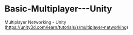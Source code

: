 # Basic-Multiplayer---Unity
Multiplayer Networking - Unity (https://unity3d.com/learn/tutorials/s/multiplayer-networking)



